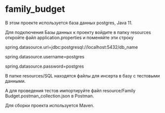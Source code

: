 # family_budget
В этом проекте используется база данных postgres, Java 11.

Для подключения Базы данных к проекту войдите в папку resources  откройте файл application.properties  и поменяйте эти строку

spring.datasource.url=jdbc:postgresql://localhost:5432/db_name 

spring.datasource.username=postgres

spring.datasource.password=postgres

В папке resources/SQL находятся файлы для инсерта в базу с тестовыми данными.

А для проведения тестов импортируйте файл resource/Family Budget.postman_collection.json в Postman.

Для сборки проекта используется Maven.
